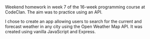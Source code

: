 Weekend homework in week 7 of the 16-week programming course at CodeClan. The aim was to practice using an API.

I chose to create an app allowing users to search for the current and forecast weather in any city using the Open Weather Map API. It was created using vanilla JavaScript and Express.
